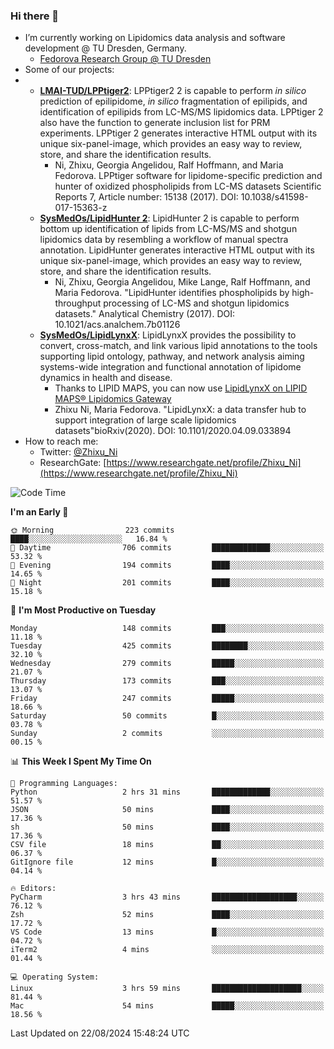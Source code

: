 ### Hi there 👋

- I’m currently working on Lipidomics data analysis and software development @ TU Dresden, Germany.
  + [Fedorova Research Group @ TU Dresden](https://tu-dresden.de/med/mf/zml/forschungsgruppen/fedorova/mitarbeiter-innen-der-fedorova-gruppe)
- Some of our projects:
- + **[LMAI-TUD/LPPtiger2](https://github.com/LMAI-TUD/lpptiger2)**: LPPtiger2 2 is capable to perform *in silico* prediction of epilipidome, *in silico* fragmentation of epilipids, and identification of epilipids from LC-MS/MS lipidomics data. LPPtiger 2 also have the function to generate inclusion list for PRM experiments. LPPtiger 2 generates interactive HTML output with its unique six-panel-image, which provides an easy way to review, store, and share the identification results. 
    * Ni, Zhixu, Georgia Angelidou, Ralf Hoffmann, and Maria Fedorova. LPPtiger software for lipidome-specific prediction and hunter of oxidized phospholipids from LC-MS datasets Scientific Reports 7, Article number: 15138 (2017). DOI: 10.1038/s41598-017-15363-z
  + **[SysMedOs/LipidHunter 2](https://github.com/SysMedOs/lipidhunter)**: LipidHunter 2 is capable to perform bottom up identification of lipids from LC-MS/MS and shotgun lipidomics data by resembling a workflow of manual spectra annotation. LipidHunter generates interactive HTML output with its unique six-panel-image, which provides an easy way to review, store, and share the identification results. 
    * Ni, Zhixu, Georgia Angelidou, Mike Lange, Ralf Hoffmann, and Maria Fedorova. "LipidHunter identifies phospholipids by high-throughput processing of LC-MS and shotgun lipidomics datasets." Analytical Chemistry (2017). DOI: 10.1021/acs.analchem.7b01126
  + **[SysMedOs/LipidLynxX](https://github.com/SysMedOs/LipidLynxX)**: LipidLynxX provides the possibility to convert, cross-match, and link various lipid annotations to the tools supporting lipid ontology, pathway, and network analysis aiming systems-wide integration and functional annotation of lipidome dynamics in health and disease.
    * Thanks to LIPID MAPS, you can now use [LipidLynxX on LIPID MAPS® Lipidomics Gateway](http://lipidmaps.org/lipidlynxx/)
    * Zhixu Ni, Maria Fedorova. "LipidLynxX: a data transfer hub to support integration of large scale lipidomics datasets"bioRxiv(2020). DOI: 10.1101/2020.04.09.033894
- How to reach me:
  + Twitter: [@Zhixu_Ni](https://twitter.com/Zhixu_Ni)
  + ResearchGate: [https://www.researchgate.net/profile/Zhixu_Ni](https://www.researchgate.net/profile/Zhixu_Ni)

<!--START_SECTION:waka-->
![Code Time](http://img.shields.io/badge/Code%20Time-2%2C177%20hrs%2040%20mins-blue)

**I'm an Early 🐤** 

```text
🌞 Morning                223 commits         ████░░░░░░░░░░░░░░░░░░░░░   16.84 % 
🌆 Daytime                706 commits         █████████████░░░░░░░░░░░░   53.32 % 
🌃 Evening                194 commits         ████░░░░░░░░░░░░░░░░░░░░░   14.65 % 
🌙 Night                  201 commits         ████░░░░░░░░░░░░░░░░░░░░░   15.18 % 
```
📅 **I'm Most Productive on Tuesday** 

```text
Monday                   148 commits         ███░░░░░░░░░░░░░░░░░░░░░░   11.18 % 
Tuesday                  425 commits         ████████░░░░░░░░░░░░░░░░░   32.10 % 
Wednesday                279 commits         █████░░░░░░░░░░░░░░░░░░░░   21.07 % 
Thursday                 173 commits         ███░░░░░░░░░░░░░░░░░░░░░░   13.07 % 
Friday                   247 commits         █████░░░░░░░░░░░░░░░░░░░░   18.66 % 
Saturday                 50 commits          █░░░░░░░░░░░░░░░░░░░░░░░░   03.78 % 
Sunday                   2 commits           ░░░░░░░░░░░░░░░░░░░░░░░░░   00.15 % 
```


📊 **This Week I Spent My Time On** 

```text
💬 Programming Languages: 
Python                   2 hrs 31 mins       █████████████░░░░░░░░░░░░   51.57 % 
JSON                     50 mins             ████░░░░░░░░░░░░░░░░░░░░░   17.36 % 
sh                       50 mins             ████░░░░░░░░░░░░░░░░░░░░░   17.36 % 
CSV file                 18 mins             ██░░░░░░░░░░░░░░░░░░░░░░░   06.37 % 
GitIgnore file           12 mins             █░░░░░░░░░░░░░░░░░░░░░░░░   04.14 % 

🔥 Editors: 
PyCharm                  3 hrs 43 mins       ███████████████████░░░░░░   76.12 % 
Zsh                      52 mins             ████░░░░░░░░░░░░░░░░░░░░░   17.72 % 
VS Code                  13 mins             █░░░░░░░░░░░░░░░░░░░░░░░░   04.72 % 
iTerm2                   4 mins              ░░░░░░░░░░░░░░░░░░░░░░░░░   01.44 % 

💻 Operating System: 
Linux                    3 hrs 59 mins       ████████████████████░░░░░   81.44 % 
Mac                      54 mins             █████░░░░░░░░░░░░░░░░░░░░   18.56 % 
```


 Last Updated on 22/08/2024 15:48:24 UTC
<!--END_SECTION:waka-->
